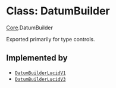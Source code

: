 # Class: DatumBuilder

[Core](../modules/Core.md).DatumBuilder

Exported primarily for type controls.

## Implemented by

- [`DatumBuilderLucidV1`](Lucid.DatumBuilderLucidV1.md)
- [`DatumBuilderLucidV3`](Lucid.DatumBuilderLucidV3.md)
